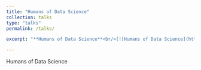 ```yaml
---
title: "Humans of Data Science"
collection: talks
type: "talks"
permalink: /talks/

excerpt: "**Humans of Data Science**<br/>[![Humans of Data Science](https://github.com/angelabaltes/angelabaltes.github.io/blob/master/images/Humans%20of%20Data%20Science_500_300.jpg)](https://www.youtube.com/watch?v=irdpwyfJqPU)"

---
```


Humans of Data Science
